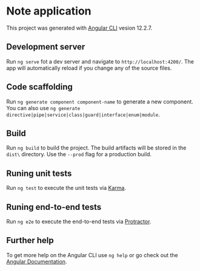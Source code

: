 # Note application

This project was generated with [Angular CLI](https://angular.io/cli) vesion 12.2.7.

## Development server

Run `ng serve` fot a dev server and navigate to `http://localhost:4200/`. The app will automatically reload if you change any of the source files.

## Code scaffolding

Run `ng generate component component-name` to generate a new component. You can also use `ng generate directive|pipe|service|class|guard|interface|enum|module`.

## Build

Run `ng build` to build the project. The build artifacts will be stored in the `dist\` directory. Use the `--prod` flag for a production build.

## Runing unit tests

Run `ng test` to execute the unit tests via [Karma](https://karma-runner.github.io/latest/index.html).

## Runing end-to-end tests

Run `ng e2e` to execute the end-to-end tests via [Protractor](https://www.protractortest.org/#/).

## Further help

To get more help on the Angular CLI use `ng help` or go check out the [Angular Documentation](https://angular.io/docs).
